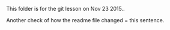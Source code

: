 This folder is for the git lesson on Nov 23 2015..

Another check of how the readme file changed = this sentence.